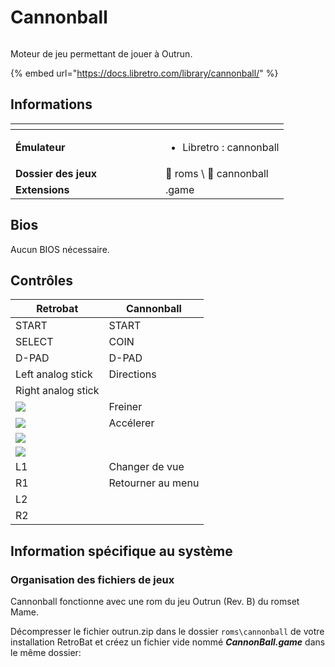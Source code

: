 # Cannonball

<div align="left"><figure><img src="https://raw.githubusercontent.com/RetroBat-Official/es-theme-carbon/545a1cc682836ea1e0e5e1ff9b8b9f9874367159/art/logos/cannonball.svg" alt=""><figcaption></figcaption></figure></div>

Moteur de jeu permettant de jouer à Outrun.

{% embed url="https://docs.libretro.com/library/cannonball/" %}

## Informations

<table data-header-hidden><thead><tr><th width="224"></th><th></th></tr></thead><tbody><tr><td><strong>Émulateur</strong></td><td><ul><li>Libretro : cannonball</li></ul></td></tr><tr><td><strong>Dossier des jeux</strong></td><td><span data-gb-custom-inline data-tag="emoji" data-code="1f4c2">📂</span> roms \ <span data-gb-custom-inline data-tag="emoji" data-code="1f4c2">📂</span> cannonball</td></tr><tr><td><strong>Extensions</strong></td><td>.game</td></tr></tbody></table>

## Bios

Aucun BIOS nécessaire.

## Contrôles

| Retrobat                                       | Cannonball        |
| ---------------------------------------------- | ----------------- |
| START                                          | START             |
| SELECT                                         | COIN              |
| D-PAD                                          | D-PAD             |
| Left analog stick                              | Directions        |
| Right analog stick                             |                   |
| ![](<../../../.gitbook/assets/image (33).png>) | Freiner           |
| ![](<../../../.gitbook/assets/image (20).png>) | Accélerer         |
| ![](<../../../.gitbook/assets/image (7).png>)  |                   |
| ![](<../../../.gitbook/assets/image (35).png>) |                   |
| L1                                             | Changer de vue    |
| R1                                             | Retourner au menu |
| L2                                             |                   |
| R2                                             |                   |

## Information spécifique au système

### Organisation des fichiers de jeux

Cannonball fonctionne avec une rom du jeu Outrun (Rev. B) du romset Mame.&#x20;

Décompresser le fichier outrun.zip dans le dossier `roms\cannonball` de votre installation RetroBat et créez un fichier vide nommé _**CannonBall.game**_ dans le même dossier:

<div align="left"><figure><img src="https://i.imgur.com/vGBwlYm.png" alt=""><figcaption></figcaption></figure></div>
